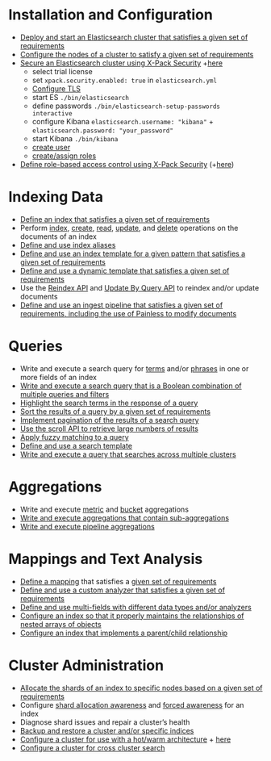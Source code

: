 # Installation and Configuration
 * [Deploy and start an Elasticsearch cluster that satisfies a given set of requirements](https://www.elastic.co/guide/en/elasticsearch/reference/current/setup.html)
 * [Configure the nodes of a cluster to satisfy a given set of requirements](https://www.elastic.co/guide/en/elasticsearch/reference/current/modules-node.html)
 * [Secure an Elasticsearch cluster using X-Pack Security](https://www.elastic.co/guide/en/elastic-stack-overview/current/xpack-security.html) +[here](https://www.elastic.co/guide/en/elasticsearch/reference/current/configuring-security.html)
   * select trial license
   * set `xpack.security.enabled: true` in `elasticsearch.yml`
   * [Configure TLS](https://www.elastic.co/guide/en/elastic-stack-overview/current/ssl-tls.html)
   * start ES `./bin/elasticsearch`
   * define passwords `./bin/elasticsearch-setup-passwords interactive`
   * configure Kibana `elasticsearch.username: "kibana"` + `elasticsearch.password: "your_password"`
   * start Kibana `./bin/kibana`
   * [create user](https://www.elastic.co/guide/en/elasticsearch/reference/current/security-api-users.html)
   * [create/assign roles](https://www.elastic.co/guide/en/elasticsearch/reference/current/security-api-roles.html)
 * [Define role-based access control using X-Pack Security](https://www.elastic.co/guide/en/elastic-stack-overview/current/authorization.html#roles) (+[here](https://www.elastic.co/guide/en/elastic-stack-overview/current/mapping-roles.html))

# Indexing Data
 * [Define an index that satisfies a given set of requirements](https://www.elastic.co/guide/en/elasticsearch/reference/current/indices-create-index.html)
 * Perform [index](https://www.elastic.co/guide/en/elasticsearch/reference/current/docs-index_.html), [create](), [read](https://www.elastic.co/guide/en/elasticsearch/reference/current/docs-get.html), [update](https://www.elastic.co/guide/en/elasticsearch/reference/current/docs-update.html), and [delete](https://www.elastic.co/guide/en/elasticsearch/reference/current/docs-delete.html) operations on the documents of an index
 * [Define and use index aliases](https://www.elastic.co/guide/en/elasticsearch/reference/current/indices-aliases.html)
 * [Define and use an index template for a given pattern that satisfies a given set of requirements](https://www.elastic.co/guide/en/elasticsearch/reference/current/indices-templates.html)
 * [Define and use a dynamic template that satisfies a given set of requirements](https://www.elastic.co/guide/en/elasticsearch/reference/current/dynamic-templates.html)
 * Use the [Reindex API](https://www.elastic.co/guide/en/elasticsearch/reference/current/docs-reindex.html) and [Update By Query API](https://www.elastic.co/guide/en/elasticsearch/reference/current/docs-update-by-query.html) to reindex and/or update documents
 * [Define and use an ingest pipeline that satisfies a given set of requirements, including the use of Painless to modify documents](https://www.elastic.co/guide/en/elasticsearch/reference/current/ingest.html)

# Queries
 * Write and execute a search query for [terms](https://www.elastic.co/guide/en/elasticsearch/reference/current/term-level-queries.html) and/or [phrases](https://www.elastic.co/guide/en/elasticsearch/reference/current/full-text-queries.html) in one or more fields of an index
 * [Write and execute a search query that is a Boolean combination of multiple queries and filters](https://www.elastic.co/guide/en/elasticsearch/reference/current/query-dsl-bool-query.html)
 * [Highlight the search terms in the response of a query](https://www.elastic.co/guide/en/elasticsearch/reference/current/search-request-highlighting.html)
 * [Sort the results of a query by a given set of requirements](https://www.elastic.co/guide/en/elasticsearch/reference/current/search-request-sort.html)
 * [Implement pagination of the results of a search query](https://www.elastic.co/guide/en/elasticsearch/reference/current/search-request-from-size.html)
 * [Use the scroll API to retrieve large numbers of results](https://www.elastic.co/guide/en/elasticsearch/reference/current/search-request-scroll.html)
 * [Apply fuzzy matching to a query](https://www.elastic.co/guide/en/elasticsearch/reference/current/query-dsl-match-query.html#query-dsl-match-query-fuzziness)
 * [Define and use a search template](https://www.elastic.co/guide/en/elasticsearch/reference/current/search-template.html)
 * [Write and execute a query that searches across multiple clusters](https://www.elastic.co/guide/en/elasticsearch/reference/current/modules-cross-cluster-search.html#_using_cross_cluster_search)

# Aggregations
 * Write and execute [metric](https://www.elastic.co/guide/en/elasticsearch/reference/current/search-aggregations-metrics.html) and [bucket](https://www.elastic.co/guide/en/elasticsearch/reference/current/search-aggregations-bucket.html) aggregations
 * [Write and execute aggregations that contain sub-aggregations](https://www.elastic.co/guide/en/elasticsearch/reference/current/search-aggregations.html#_structuring_aggregations)
 * [Write and execute pipeline aggregations](https://www.elastic.co/guide/en/elasticsearch/reference/current/search-aggregations-pipeline.html)

# Mappings and Text Analysis
 * [Define a mapping](https://www.elastic.co/guide/en/elasticsearch/reference/current/indices-put-mapping.html) that satisfies a [given set of requirements](https://www.elastic.co/guide/en/elasticsearch/reference/current/mapping.html)
 * [Define and use a custom analyzer that satisfies a given set of requirements](https://www.elastic.co/guide/en/elasticsearch/reference/current/analysis-custom-analyzer.html)
 * [Define and use multi-fields with different data types and/or analyzers](https://www.elastic.co/guide/en/elasticsearch/reference/current/multi-fields.html)
 * [Configure an index so that it properly maintains the relationships of nested arrays of objects](https://www.elastic.co/guide/en/elasticsearch/reference/current/nested.html)
 * [Configure an index that implements a parent/child relationship](https://www.elastic.co/guide/en/elasticsearch/reference/current/parent-join.html)

# Cluster Administration
 * [Allocate the shards of an index to specific nodes based on a given set of requirements](https://www.elastic.co/guide/en/elasticsearch/reference/current/index-modules-allocation.html)
 * Configure [shard allocation awareness](https://www.elastic.co/guide/en/elasticsearch/reference/current/allocation-awareness.html) and [forced awareness](https://www.elastic.co/guide/en/elasticsearch/reference/current/allocation-awareness.html#forced-awareness) for an index
 * Diagnose shard issues and repair a cluster’s health
 * [Backup and restore a cluster and/or specific indices](https://www.elastic.co/guide/en/elasticsearch/reference/current/modules-snapshots.html)
 * [Configure a cluster for use with a hot/warm architecture](https://www.elastic.co/blog/hot-warm-architecture) + [here](https://www.elastic.co/guide/en/elasticsearch/reference/current/shard-allocation-filtering.html)
 * [Configure a cluster for cross cluster search](https://www.elastic.co/guide/en/elasticsearch/reference/current/modules-cross-cluster-search.html#_configuring_cross_cluster_search)
